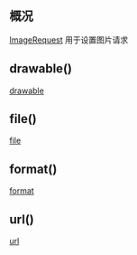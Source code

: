 ## 概况

[ImageRequest](/API/UI/Compose/Widget/AsyncImage/ImageRequest/README.md) 用于设置图片请求

## drawable()

[drawable](drawable.md ":include")

## file()

[file](file.md ":include")

## format()

[format](format.md ":include")

## url()

[url](url.md ":include")